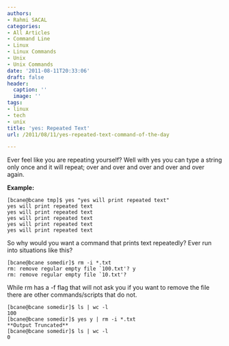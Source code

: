 ```yaml
---
authors:
- Rahmi SACAL
categories:
- All Articles
- Command Line
- Linux
- Linux Commands
- Unix
- Unix Commands
date: '2011-08-11T20:33:06'
draft: false
header:
  caption: ''
  image: ''
tags:
- linux
- tech
- unix
title: 'yes: Repeated Text'
url: /2011/08/11/yes-repeated-text-command-of-the-day

---
```


Ever feel like you are repeating yourself? Well with yes you can type a string only once and it will repeat; over and over and over and over and over again.

**Example:**

    [bcane@bcane tmp]$ yes "yes will print repeated text"   
    yes will print repeated text  
    yes will print repeated text  
    yes will print repeated text  
    yes will print repeated text  
    yes will print repeated text

So why would you want a command that prints text repeatedly? Ever run into situations like this?

    [bcane@bcane somedir]$ rm -i *.txt  
    rm: remove regular empty file `100.txt'? y  
    rm: remove regular empty file `10.txt'?
    
While rm has a -f flag that will not ask you if you want to remove the file there are other commands/scripts that do not.
    
    [bcane@bcane somedir]$ ls | wc -l  
    100  
    [bcane@bcane somedir]$ yes y | rm -i *.txt  
    **Output Truncated**  
    [bcane@bcane somedir]$ ls | wc -l  
    0
